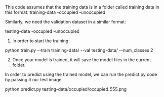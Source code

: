 This code assumes that the training data is in a folder called training data in this format:
training-data
     -occupied
     -unoccupied

Similarly, we need the validation dataset in a similar format:

testing-data
     -occupied
     -unoccupied

1. In order to start the training: 

python train.py --train training-data/ --val testing-data/ --num_classes 2

2. Once your model is trained, it will save the model files in the current folder. 

In order to predict using the trained model, we can run the predict.py code by passing it our test image. 

python predict.py testing-data/occupied/occupied_555.png
